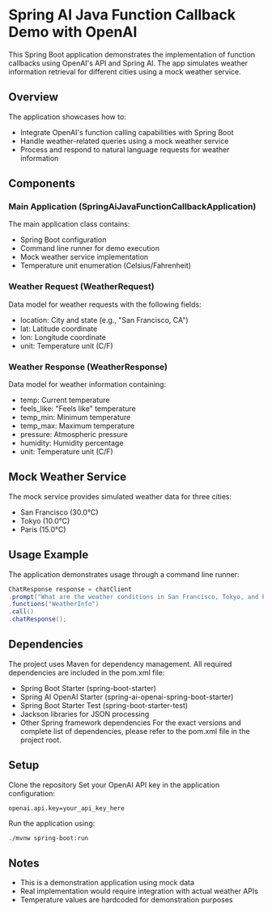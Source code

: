 # Spring AI Java Function Callback Demo with OpenAI
This Spring Boot application demonstrates the implementation of function callbacks using OpenAI's API and Spring AI. The app simulates weather information retrieval for different cities using a mock weather service.
## Overview
The application showcases how to:
- Integrate OpenAI's function calling capabilities with Spring Boot
- Handle weather-related queries using a mock weather service
- Process and respond to natural language requests for weather information
## Components
### Main Application (SpringAiJavaFunctionCallbackApplication)
The main application class contains:
- Spring Boot configuration
- Command line runner for demo execution
- Mock weather service implementation
- Temperature unit enumeration (Celsius/Fahrenheit)
### Weather Request (WeatherRequest)
Data model for weather requests with the following fields:
- location: City and state (e.g., "San Francisco, CA")
- lat: Latitude coordinate
- lon: Longitude coordinate
- unit: Temperature unit (C/F)
### Weather Response (WeatherResponse)
Data model for weather information containing:
- temp: Current temperature
- feels_like: "Feels like" temperature
- temp_min: Minimum temperature
- temp_max: Maximum temperature
- pressure: Atmospheric pressure
- humidity: Humidity percentage
- unit: Temperature unit (C/F)
## Mock Weather Service
The mock service provides simulated weather data for three cities:
- San Francisco (30.0°C)
- Tokyo (10.0°C)
- Paris (15.0°C)
## Usage Example
The application demonstrates usage through a command line runner:
```java
ChatResponse response = chatClient
.prompt("What are the weather conditions in San Francisco, Tokyo, and Paris?")
.functions("WeatherInfo")
.call()
.chatResponse();
```
## Dependencies
The project uses Maven for dependency management. All required dependencies are included in the pom.xml file:
- Spring Boot Starter (spring-boot-starter)
- Spring AI OpenAI Starter (spring-ai-openai-spring-boot-starter)
- Spring Boot Starter Test (spring-boot-starter-test)
- Jackson libraries for JSON processing
- Other Spring framework dependencies
  For the exact versions and complete list of dependencies, please refer to the pom.xml file in the project root.
## Setup

Clone the repository
Set your OpenAI API key in the application configuration:
```properties
openai.api.key=your_api_key_here
```
Run the application using:
```bash
./mvnw spring-boot:run
```

## Notes
- This is a demonstration application using mock data
- Real implementation would require integration with actual weather APIs
- Temperature values are hardcoded for demonstration purposes
